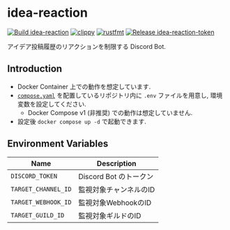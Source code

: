# idea-reaction

[![Build idea-reaction](https://github.com/GiganticMinecraft/idea-reaction/actions/workflows/build.yaml/badge.svg)](https://github.com/GiganticMinecraft/idea-reaction/actions/workflows/build.yaml)
[![clippy](https://github.com/GiganticMinecraft/idea-reaction/actions/workflows/clippy.yaml/badge.svg)](https://github.com/GiganticMinecraft/idea-reaction/actions/workflows/clippy.yaml)
[![rustfmt](https://github.com/GiganticMinecraft/idea-reaction/actions/workflows/fmt.yaml/badge.svg)](https://github.com/GiganticMinecraft/idea-reaction/actions/workflows/fmt.yaml)
[![Release idea-reaction-token](https://github.com/GiganticMinecraft/idea-reaction/actions/workflows/release.yaml/badge.svg)](https://github.com/GiganticMinecraft/idea-reaction/actions/workflows/release.yaml)

アイデア投稿履歴のリアクションを制限する Discord Bot.

## Introduction

- Docker Container 上での動作を想定しています.
- [`compose.yaml`](./compose.yaml) を配置しているリポジトリ内に `.env` ファイルを用意し, 環境変数を設定してください.
  - Docker Compose v1 (非推奨) での動作は想定していません.
- 設定後 `docker compose up -d` で起動できます.

## Environment Variables

| Name | Description |
| ---- | ---- |
| `DISCORD_TOKEN` | Discord Bot のトークン |
| `TARGET_CHANNEL_ID` | 監視対象チャンネルのID |
| `TARGET_WEBHOOK_ID` | 監視対象WebhookのID |
| `TARGET_GUILD_ID` | 監視対象ギルドのID |
